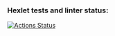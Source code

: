 ### Hexlet tests and linter status:
[![Actions Status](https://github.com/M1Keey/frontend-project-lvl2/workflows/hexlet-check/badge.svg)](https://github.com/M1Keey/frontend-project-lvl2/actions)